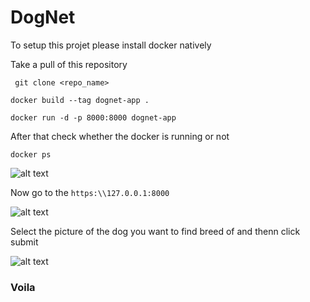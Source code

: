 # DogNet

To setup this projet please install docker natively

Take a pull of this repository

<code> git clone <repo_name> </code>

```
docker build --tag dognet-app . 

docker run -d -p 8000:8000 dognet-app 
```


After that check whether the docker is running or not

```
docker ps
```
  
![alt text](https://github.com/imkunals726/DogNet/blob/main/Screenshot%202022-02-01%20at%206.04.51%20PM.png?raw=true)
  
Now go to the `https:\\127.0.0.1:8000`

  
![alt text](https://github.com/imkunals726/DogNet/blob/main/Screenshot%202022-02-01%20at%206.09.49%20PM.png?raw=true)
  
 Select the picture of the dog you want to find breed of and thenn click submit
 
![alt text](https://github.com/imkunals726/DogNet/blob/main/Screenshot%202022-02-01%20at%206.14.18%20PM.png?raw=true)
  
  <h3> Voila </h3>
